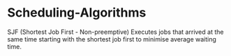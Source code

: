 # Scheduling-Algorithms

SJF (Shortest Job First - Non-preemptive)
    Executes jobs that arrived at the same time starting with the shortest job first to minimise average waiting time.
